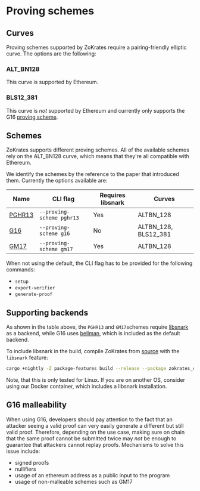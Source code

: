 # Proving schemes

## Curves

Proving schemes supported by ZoKrates require a pairing-friendly elliptic curve. The options are the following:

### ALT_BN128
This curve is supported by Ethereum.

### BLS12_381
This curve is *not* supported by Ethereum and currently only supports the G16 [proving scheme](#schemes).

## Schemes

ZoKrates supports different proving schemes. All of the available schemes rely on the ALT_BN128 curve, which means that they're all compatible with Ethereum.

We identify the schemes by the reference to the paper that introduced them. Currently the options available are:

| Name | CLI flag | Requires libsnark | Curves |
| ---- | -------- | ----------------- | ------ |
| [PGHR13](https://eprint.iacr.org/2013/279) | `--proving-scheme pghr13` | Yes | ALTBN_128 |
| [G16](https://eprint.iacr.org/2016/260) | `--proving-scheme g16` | No | ALTBN_128, BLS12_381 |
| [GM17](https://eprint.iacr.org/2017/540) | `--proving-scheme gm17` | Yes | ALTBN_128 |

When not using the default, the CLI flag has to be provided for the following commands:
- `setup`
- `export-verifier`
- `generate-proof`

## Supporting backends

As shown in the table above, the `PGHR13` and `GM17`schemes require [libsnark](https://github.com/scipr-lab/libsnark) as a backend, while G16 uses [bellman](https://github.com/zkcrypto/bellman), which is included as the default backend.

To include libsnark in the build, compile ZoKrates from [source](https://github.com/ZoKrates/ZoKrates/) with the `libsnark` feature:
```bash
cargo +nightly -Z package-features build --release --package zokrates_cli --features="libsnark"
```
 Note, that this is only tested for Linux. If you are on another OS, consider using our Docker container, which includes a libsnark installation.

## G16 malleability

When using G16, developers should pay attention to the fact that an attacker seeing a valid proof can very easily generate a different but still valid proof. Therefore, depending on the use case, making sure on chain that the same proof cannot be submitted twice may *not* be enough to guarantee that attackers cannot replay proofs. Mechanisms to solve this issue include:
- signed proofs
- nullifiers
- usage of an ethereum address as a public input to the program
- usage of non-malleable schemes such as GM17
